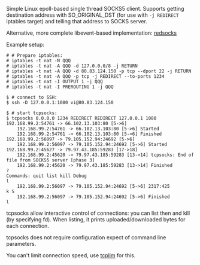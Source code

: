 Simple Linux epoll-based single thread SOCKS5 client.
Supports getting destination address with SO_ORIGINAL_DST (for use with `-j REDIRECT` iptables target) and telling that address to SOCKS server.

Alternative, more complete libevent-based implementation: [redsocks](https://github.com/darkk/redsocks)

Example setup:

    # # Prepare iptables:
    # iptables -t nat -N QQQ
    # iptables -t nat -A QQQ -d 127.0.0.0/8 -j RETURN
    # iptables -t nat -A QQQ -d 80.83.124.150 -p tcp --dport 22 -j RETURN
    # iptables -t nat -A QQQ -p tcp -j REDIRECT --to-ports 1234
    # iptables -t nat -I OUTPUT 1 -j QQQ
    # iptables -t nat -I PREROUTING 1 -j QQQ
    
    $ # connect to SSH:
    $ ssh -D 127.0.0.1:1080 vi@80.83.124.150
    
    $ # start tcpsocks:
    $ tcpsocks 0.0.0.0 1234 REDIRECT REDIRECT 127.0.0.1 1080
    192.168.99.2:54761 -> 66.102.13.103:80 [5->6]
        192.168.99.2:54761 -> 66.102.13.103:80 [5->6] Started 
        192.168.99.2:54761 -> 66.102.13.103:80 [5->6] Finished
    192.168.99.2:56097 -> 79.105.152.94:24692 [5->6]
        192.168.99.2:56097 -> 79.105.152.94:24692 [5->6] Started
    192.168.99.2:45627 -> 79.97.43.185:59283 [17->18]
        192.168.99.2:45620 -> 79.97.43.185:59283 [13->14] tcpsocks: End of file from SOCKS5 server [phase 3]
        192.168.99.2:45620 -> 79.97.43.185:59283 [13->14] Finished
    ?
    Commands: quit list kill Debug
    l
        192.168.99.2:56097 -> 79.105.152.94:24692 [5->6] 2317:425
    k 5
        192.168.99.2:56097 -> 79.105.152.94:24692 [5->6] Finished
    l

tcpsocks allow interactive control of connections: you can list then and kill (by specifying fd). When listing, it prints uploaded/downloaded bytes for each connection.

tcpsocks does not require configuration expect of command line parameters.

You can't limit connection speed, use [tcplim](https://github.com/vi/tcplim) for this.


